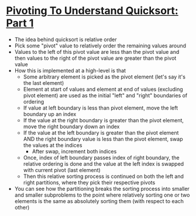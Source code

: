 # [Pivoting To Understand Quicksort: Part 1](https://medium.com/basecs/pivoting-to-understand-quicksort-part-1-75178dfb9313)

* The idea behind quicksort is relative order
* Pick some "pivot" value to relatively order the remaining values around
* Values to the left of this pivot value are less than the pivot value and then values to the right of the pivot value are greater than the pivot value
* How this is implemented at a high-level is that
  * Some arbitrary element is picked as the pivot element (let's say it's the last element)
  * Element at start of values and element at end of values (excluding pivot element) are used as the initial "left" and "right" boundaries of ordering
  * If value at left boundary is less than pivot element, move the left boundary up an index
  * If the value at the right boundary is greater than the pivot element, move the right boundary down an index
  * If the value at the left boundary is greater than the pivot element AND the right boundary value is less than the pivot element, swap the values at the indices
    * After swap, increment both indices
  * Once, index of left boundary passes index of right boundary, the relative ordering is done and the value at the left index is swapped with current pivot (last element)
  * Then this relative sorting process is continued on both the left and right partitions, where they pick their respective pivots
* You can see how the partitioning breaks the sorting process into smaller and smaller subproblems to the point where relatively sorting one or two elements is the same as absolutely sorting them (with respect to each other)
